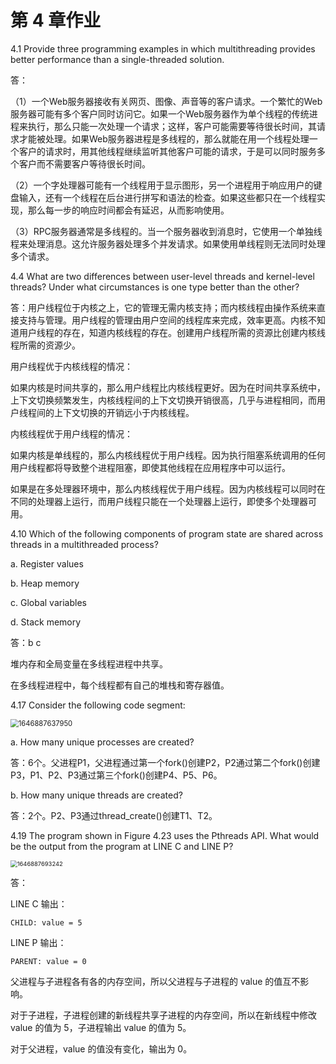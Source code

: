 # 第 4 章作业

4.1 Provide three programming examples in which multithreading provides better performance than a single-threaded solution. 

答：

（1）一个Web服务器接收有关网页、图像、声音等的客户请求。一个繁忙的Web服务器可能有多个客户同时访问它。如果一个Web服务器作为单个线程的传统进程来执行，那么只能一次处理一个请求；这样，客户可能需要等待很长时间，其请求才能被处理。如果Web服务器进程是多线程的，那么就能在用一个线程处理一个客户的请求时，用其他线程继续监听其他客户可能的请求，于是可以同时服务多个客户而不需要客户等待很长时间。

（2）一个字处理器可能有一个线程用于显示图形，另一个进程用于响应用户的键盘输入，还有一个线程在后台进行拼写和语法的检查。如果这些都只在一个线程实现，那么每一步的响应时间都会有延迟，从而影响使用。

（3）RPC服务器通常是多线程的。当一个服务器收到消息时，它使用一个单独线程来处理消息。这允许服务器处理多个并发请求。如果使用单线程则无法同时处理多个请求。



4.4 What are two differences between user-level threads and kernel-level threads? Under what circumstances is one type better than the other? 

答：用户线程位于内核之上，它的管理无需内核支持；而内核线程由操作系统来直接支持与管理。用户线程的管理由用户空间的线程库来完成，效率更高。内核不知道用户线程的存在，知道内核线程的存在。创建用户线程所需的资源比创建内核线程所需的资源少。

用户线程优于内核线程的情况：

如果内核是时间共享的，那么用户线程比内核线程更好。因为在时间共享系统中，上下文切换频繁发生，内核线程间的上下文切换开销很高，几乎与进程相同，而用户线程间的上下文切换的开销远小于内核线程。

内核线程优于用户线程的情况：

如果内核是单线程的，那么内核线程优于用户线程。因为执行阻塞系统调用的任何用户线程都将导致整个进程阻塞，即使其他线程在应用程序中可以运行。

如果是在多处理器环境中，那么内核线程优于用户线程。因为内核线程可以同时在不同的处理器上运行，而用户线程只能在一个处理器上运行，即使多个处理器可用。



4.10 Which of the following components of program state are shared across threads in a multithreaded process? 

a. Register values 

b. Heap memory 

c. Global variables 

d. Stack memory 

答：b c

堆内存和全局变量在多线程进程中共享。

在多线程进程中，每个线程都有自己的堆栈和寄存器值。 



4.17  Consider the following code segment: 

<img src="C:\Users\Xiao-PC\AppData\Roaming\Typora\typora-user-images\1646887637950.png" alt="1646887637950" style="zoom: 80%;" />

a. How many unique processes are created? 

答：6个。父进程P1，父进程通过第一个fork()创建P2，P2通过第二个fork()创建P3，P1、P2、P3通过第三个fork()创建P4、P5、P6。

b. How many unique threads are created? 

答：2个。P2、P3通过thread_create()创建T1、T2。



4.19 The program shown in Figure 4.23 uses the Pthreads API. What would be the output from the program at LINE C and LINE P? 

<img src="C:\Users\Xiao-PC\AppData\Roaming\Typora\typora-user-images\1646887693242.png" alt="1646887693242" style="zoom: 67%;" /> 

答：

LINE C 输出：

```
CHILD: value = 5
```

LINE P 输出：

```
PARENT: value = 0
```

父进程与子进程各有各的内存空间，所以父进程与子进程的 value 的值互不影响。

对于子进程，子进程创建的新线程共享子进程的内存空间，所以在新线程中修改 value 的值为 5，子进程输出 value 的值为 5。

对于父进程，value 的值没有变化，输出为 0。
